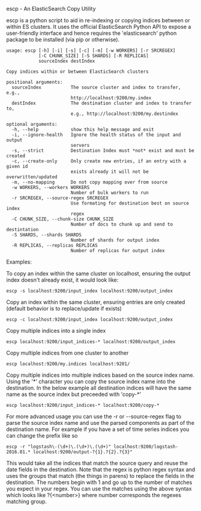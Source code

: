 escp - An ElasticSearch Copy Utility


escp is a python script to aid in re-indexing or copying indices between or within ES clusters. It uses the official ElasticSearch Python API to expose a user-friendly interface and hence requires the 'elasticsearch' python package to be installed (via pip or otherwise).


```
usage: escp [-h] [-i] [-s] [-c] [-m] [-w WORKERS] [-r SRCREGEX]
            [-C CHUNK_SIZE] [-S SHARDS] [-R REPLICAS]
            sourceIndex destIndex

Copy indices within or between ElasticSearch clusters

positional arguments:
  sourceIndex           The source cluster and index to transfer, e.g.,
                        http://localhost:9200/my.index
  destIndex             The destination cluster and index to transfer to,
                        e.g., http://localhost:9200/my.destindex

optional arguments:
  -h, --help            show this help message and exit
  -i, --ignore-health   Ignore the health status of the input and output
                        servers
  -s, --strict          Destination Index must *not* exist and must be created
  -c, --create-only     Only create new entries, if an entry with a given id
                        exists already it will not be overwritten/updated
  -m, --no-mapping      Do not copy mapping over from source
  -w WORKERS, --workers WORKERS
                        Number of bulk workers to run
  -r SRCREGEX, --source-regex SRCREGEX
                        Use formating for destination best on source index
                        regex
  -C CHUNK_SIZE, --chunk-size CHUNK_SIZE
                        Number of docs to chunk up and send to destintation
  -S SHARDS, --shards SHARDS
                        Number of shards for output index
  -R REPLICAS, --replicas REPLICAS
                        Number of replicas for output index

```
Examples:

To copy an index within the same cluster on localhost, ensuring the output index doesn't already exist, it would look like:

```
escp -s localhost:9200/input_index localhost:9200/output_index
```

Copy an index within the same cluster, ensuring entries are only created (default behavior is to replace/update if exists)

```
escp -c localhost:9200/input_index localhost:9200/output_index
```

Copy multiple indices into a single index

```
escp localhost:9200/input_indices-* localhost:9200/output_index
```

Copy multiple indices from one cluster to another

```
escp localhost:9200/my.indices localhost:9201/
```

Copy multiple indices into multiple indices based on the source index name. Using the '\*' character you can copy the source index name into the destination. In the below example all destination indices will have the same name as the source index but preceeded with 'copy-\*'

```
escp localhost:9200/input_indices-* localhost:9200/copy-*
```

For more advanced usage you can use the -r or --source-regex flag to parse the source index name and use the parsed components as part of the destination name. For example if you have a set of time series indices you can change the prefix like so

```
escp -r "logstash\-(\d+)\.(\d+)\.(\d+)" localhost:9200/logstash-2016.01.* localhost:9200/output-?{1}.?{2}.?{3}"
```

This would take all the indices that match the source query and reuse the date fields in the destination. Note that the regex is python regex syntax and uses the groups that match (the things in parens) to replace the fields in the destination. The numbers begin with 1 and go up to the number of matches you expect in your regex. You can use the matches using the above syntax which looks like ?{\<number\>} where number corresponds the regexes matching group.
